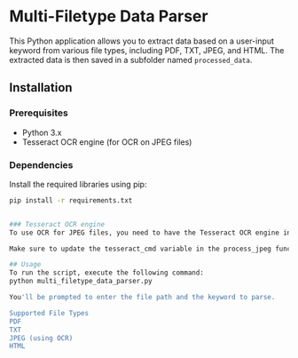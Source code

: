 # Multi-Filetype Data Parser

This Python application allows you to extract data based on a user-input keyword from various file types, including PDF, TXT, JPEG, and HTML. The extracted data is then saved in a subfolder named `processed_data`.

## Installation

### Prerequisites

- Python 3.x
- Tesseract OCR engine (for OCR on JPEG files)

### Dependencies

Install the required libraries using pip:

```bash
pip install -r requirements.txt


### Tesseract OCR engine
To use OCR for JPEG files, you need to have the Tesseract OCR engine installed on your system. You can find the installation instructions here: https://github.com/tesseract-ocr/tesseract

Make sure to update the tesseract_cmd variable in the process_jpeg function with the correct path to the Tesseract executable on your system.

## Usage
To run the script, execute the following command:
python multi_filetype_data_parser.py

You'll be prompted to enter the file path and the keyword to parse.

Supported File Types
PDF
TXT
JPEG (using OCR)
HTML